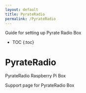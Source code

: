 ```yaml
---
layout: default
title: PyrateRadio
permalink: /PyrateRadio
---
```


Guide for setting up Pyrate Radio Box

* TOC
{:toc}

# PyrateRadio
PyrateRadio Raspberry Pi Box

Support page for PyrateRadio Box
